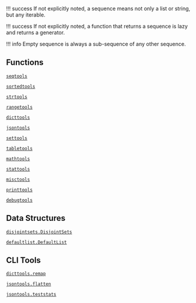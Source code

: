 !!! success
    If not explicitly noted, a sequence means not only a list or string, but any iterable.

!!! success
    If not explicitly noted, a function that returns a sequence is lazy and returns a generator.

!!! info
    Empty sequence is always a sub-sequence of any other sequence.

## Functions

[`seqtools`](functions/seqtools.md)

[`sortedtools`](functions/sortedtools.md)

[`strtools`](functions/strtools.md)

[`rangetools`](functions/rangetools.md)

[`dicttools`](functions/dicttools.md)

[`jsontools`](functions/jsontools.md)

[`settools`](functions/settools.md)

[`tabletools`](functions/tabletools.md)

[`mathtools`](functions/mathtools.md)

[`stattools`](functions/stattools.md)

[`misctools`](functions/misctools.md)

[`printtools`](functions/printtools.md)

[`debugtools`](functions/debugtools.md)

## Data Structures

[`disjointsets.DisjointSets`](datastructures/disjointsets.md)

[`defaultlist.DefaultList`](datastructures/defaultlist.md)

## CLI Tools

[`dicttools.remap`](cli.md)

[`jsontools.flatten`](cli.md)

[`jsontools.teststats`](cli.md)
